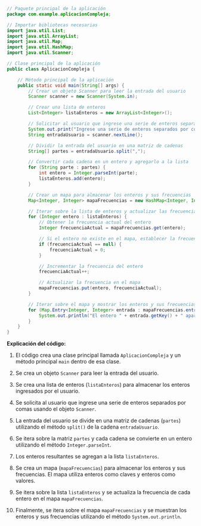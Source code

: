 ```java
// Paquete principal de la aplicación
package com.example.aplicacionCompleja;

// Importar bibliotecas necesarias
import java.util.List;
import java.util.ArrayList;
import java.util.Map;
import java.util.HashMap;
import java.util.Scanner;

// Clase principal de la aplicación
public class AplicacionCompleja {

    // Método principal de la aplicación
    public static void main(String[] args) {
        // Crear un objeto Scanner para leer la entrada del usuario
        Scanner scanner = new Scanner(System.in);

        // Crear una lista de enteros
        List<Integer> listaEnteros = new ArrayList<Integer>();

        // Solicitar al usuario que ingrese una serie de enteros separados por comas
        System.out.print("Ingrese una serie de enteros separados por comas: ");
        String entradaUsuario = scanner.nextLine();

        // Dividir la entrada del usuario en una matriz de cadenas
        String[] partes = entradaUsuario.split(",");

        // Convertir cada cadena en un entero y agregarlo a la lista
        for (String parte : partes) {
            int entero = Integer.parseInt(parte);
            listaEnteros.add(entero);
        }

        // Crear un mapa para almacenar los enteros y sus frecuencias
        Map<Integer, Integer> mapaFrecuencias = new HashMap<Integer, Integer>();

        // Iterar sobre la lista de enteros y actualizar las frecuencias en el mapa
        for (Integer entero : listaEnteros) {
            // Obtener la frecuencia actual del entero
            Integer frecuenciaActual = mapaFrecuencias.get(entero);

            // Si el entero no existe en el mapa, establecer la frecuencia inicial en 1
            if (frecuenciaActual == null) {
                frecuenciaActual = 0;
            }

            // Incrementar la frecuencia del entero
            frecuenciaActual++;

            // Actualizar la frecuencia en el mapa
            mapaFrecuencias.put(entero, frecuenciaActual);
        }

        // Iterar sobre el mapa y mostrar los enteros y sus frecuencias
        for (Map.Entry<Integer, Integer> entrada : mapaFrecuencias.entrySet()) {
            System.out.println("El entero " + entrada.getKey() + " aparece " + entrada.getValue() + " veces.");
        }
    }
}
```

**Explicación del código:**

1. El código crea una clase principal llamada `AplicacionCompleja` y un método principal `main` dentro de esa clase.


2. Se crea un objeto `Scanner` para leer la entrada del usuario.


3. Se crea una lista de enteros (`listaEnteros`) para almacenar los enteros ingresados por el usuario.


4. Se solicita al usuario que ingrese una serie de enteros separados por comas usando el objeto `Scanner`.


5. La entrada del usuario se divide en una matriz de cadenas (`partes`) utilizando el método `split()` de la cadena `entradaUsuario`.


6. Se itera sobre la matriz `partes` y cada cadena se convierte en un entero utilizando el método `Integer.parseInt`.


7. Los enteros resultantes se agregan a la lista `listaEnteros`.


8. Se crea un mapa (`mapaFrecuencias`) para almacenar los enteros y sus frecuencias. El mapa utiliza enteros como claves y enteros como valores.


9. Se itera sobre la lista `listaEnteros` y se actualiza la frecuencia de cada entero en el mapa `mapaFrecuencias`.


10. Finalmente, se itera sobre el mapa `mapaFrecuencias` y se muestran los enteros y sus frecuencias utilizando el método `System.out.println`.